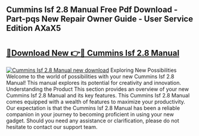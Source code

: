 ## Cummins Isf 2.8 Manual Free Pdf Download - Part-pqs New Repair Owner Guide - User Service Edition AXaX5

# <h2><a href="http://bc44772.oget.top/?id=Cummins+Isf+2.8+Manual">🔗Download New 👉🔴 Cummins Isf 2.8 Manual</a></h2>

[![Cummins Isf 2.8 Manual new download](https://i.imgur.com/5g1atiW.png)](http://bc44772.oget.top/?id=Cummins+Isf+2.8+Manual)
Exploring New Possibilities Welcome to the world of possibilities with your new Cummins Isf 2.8 Manual! This manual explores its potential for creativity and innovation. Understanding the Product This section provides an overview of your new Cummins Isf 2.8 Manual and its key features. This Cummins Isf 2.8 Manual comes equipped with a wealth of features to maximize your productivity. Our expectation is that the Cummins Isf 2.8 Manual has been a reliable companion in your journey to becoming proficient in using your new gadget. Should you need any assistance or clarification, please do not hesitate to contact our support team.
